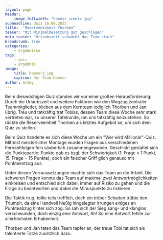 ```yaml
---
layout: page
header:
    image_fullwidth: "hammer_scenic.jpg"
subheadline: Quiz 16.08.2023
title:  "Reserveeinheit Thorben"
teaser: "Mit Minimalbesetzung gut geschlagen"
meta_teaser: "Urlaubszeit schwächt das Team stark"
breadcrumb: true
categories:
    - Ergebnisse
tags:
    - quiz
    - ergebnis
image:
    title: hammer2.jpg
    caption: Der Team-Hammer
author: Gramy
---
```


Beim dieswöchigen Quiz standen wir vor einer großen Herausforderung:
Durch die Urlaubszeit und weitere Faktoren wie den Wegzug zentraler Teammitglieder, blieben aus dem Kernteam lediglich Thorben und Jan übrig.
Treu und tatkräftig trat Tobias, dessen Team diese Woche sehr stark vertreten war, zu unserer Tafelrunde, um uns tatkräftig beizustehen.
So rückte die Reserveeinheit Thorben als letztes Aufgebot an, um sich dem Quiz zu stellen.

Beim Quiz handelte es sich diese Woche um ein "Wer wird Millionär"-Quiz.
Mittelst meisterlicher Montage wurden Fragen aus verschiedenen Fernsehfolgen fein säuberlich zusammengewoben.
Geschickt gestaltet sich die Punktepartie: Punkte gab es bzgl. der Schwierigkeit (1. Frage = 1 Punkt, 15. Frage = 15 Punkte), doch ein falscher Griff glich genauso mit Punkteentzug aus.

Unter diesen Vorraussetzungen machte sich das Team an die Arbeit.
Die schweren Fragen konnte das Team auf maximal zwei Antwortmöglichkeiten einkreisen und entschied sich dabei, immer auf Risiko zu gehen und die Frage zu beantworten und dabei die Minuspunkte zu riskieren.

Die Taktik trug, tollte teils trefflich, doch ein trüber Schatten trübte den Triumph, da eine Handvoll hießig hingelegter Irrungen einiges an Punkteabzug hinter sich zog.
So sah sich der Sieg sang- und klanglos verschwunden, doch einzig eine Antwort, Ah! So eine Antwort fehlte zur allerhöchsten Erhabenheit.

Thorben und Jan taten das Team tapfer an, der treue Tobi tat sich als talentierte Tatze zusätzlich dazu.
